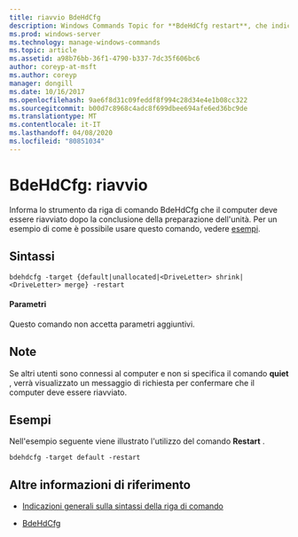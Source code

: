 ```yaml
---
title: riavvio BdeHdCfg
description: Windows Commands Topic for **BdeHdCfg restart**, che indica a BdeHdCfg che il computer deve essere riavviato al termine della preparazione dell'unità.
ms.prod: windows-server
ms.technology: manage-windows-commands
ms.topic: article
ms.assetid: a98b76bb-36f1-4790-b337-7dc35f606bc6
author: coreyp-at-msft
ms.author: coreyp
manager: dongill
ms.date: 10/16/2017
ms.openlocfilehash: 9ae6f8d31c09feddf8f994c28d34e4e1b08cc322
ms.sourcegitcommit: b00d7c8968c4adc8f699dbee694afe6ed36bc9de
ms.translationtype: MT
ms.contentlocale: it-IT
ms.lasthandoff: 04/08/2020
ms.locfileid: "80851034"
---
```

# <a name="bdehdcfg-restart"></a>BdeHdCfg: riavvio

Informa lo strumento da riga di comando BdeHdCfg che il computer deve essere riavviato dopo la conclusione della preparazione dell'unità. Per un esempio di come è possibile usare questo comando, vedere [esempi](#BKMK_Examples).

## <a name="syntax"></a>Sintassi

```
bdehdcfg -target {default|unallocated|<DriveLetter> shrink|<DriveLetter> merge} -restart
```

#### <a name="parameters"></a>Parametri

Questo comando non accetta parametri aggiuntivi.

## <a name="remarks"></a>Note

Se altri utenti sono connessi al computer e non si specifica il comando **quiet** , verrà visualizzato un messaggio di richiesta per confermare che il computer deve essere riavviato.

## <a name="examples"></a><a name="BKMK_Examples"></a>Esempi

Nell'esempio seguente viene illustrato l'utilizzo del comando **Restart** .

```
bdehdcfg -target default -restart
```

## <a name="additional-references"></a>Altre informazioni di riferimento

- [Indicazioni generali sulla sintassi della riga di comando](command-line-syntax-key.md)

- [BdeHdCfg](bdehdcfg.md)